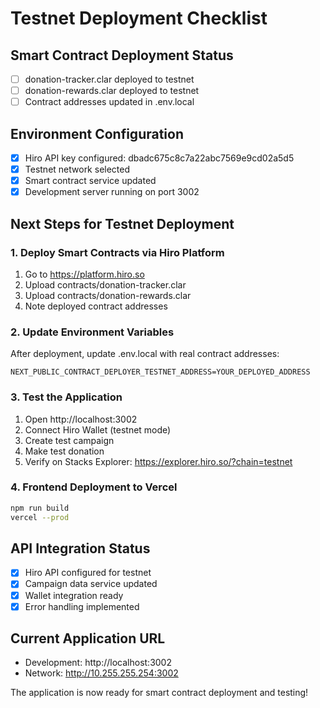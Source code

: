 # Testnet Deployment Checklist

## Smart Contract Deployment Status
- [ ] donation-tracker.clar deployed to testnet
- [ ] donation-rewards.clar deployed to testnet
- [ ] Contract addresses updated in .env.local

## Environment Configuration
- [x] Hiro API key configured: dbadc675c8c7a22abc7569e9cd02a5d5
- [x] Testnet network selected
- [x] Smart contract service updated
- [x] Development server running on port 3002

## Next Steps for Testnet Deployment

### 1. Deploy Smart Contracts via Hiro Platform
1. Go to https://platform.hiro.so
2. Upload contracts/donation-tracker.clar
3. Upload contracts/donation-rewards.clar
4. Note deployed contract addresses

### 2. Update Environment Variables
After deployment, update .env.local with real contract addresses:
```
NEXT_PUBLIC_CONTRACT_DEPLOYER_TESTNET_ADDRESS=YOUR_DEPLOYED_ADDRESS
```

### 3. Test the Application
1. Open http://localhost:3002
2. Connect Hiro Wallet (testnet mode)
3. Create test campaign
4. Make test donation
5. Verify on Stacks Explorer: https://explorer.hiro.so/?chain=testnet

### 4. Frontend Deployment to Vercel
```bash
npm run build
vercel --prod
```

## API Integration Status
- [x] Hiro API configured for testnet
- [x] Campaign data service updated
- [x] Wallet integration ready
- [x] Error handling implemented

## Current Application URL
- Development: http://localhost:3002
- Network: http://10.255.255.254:3002

The application is now ready for smart contract deployment and testing!
